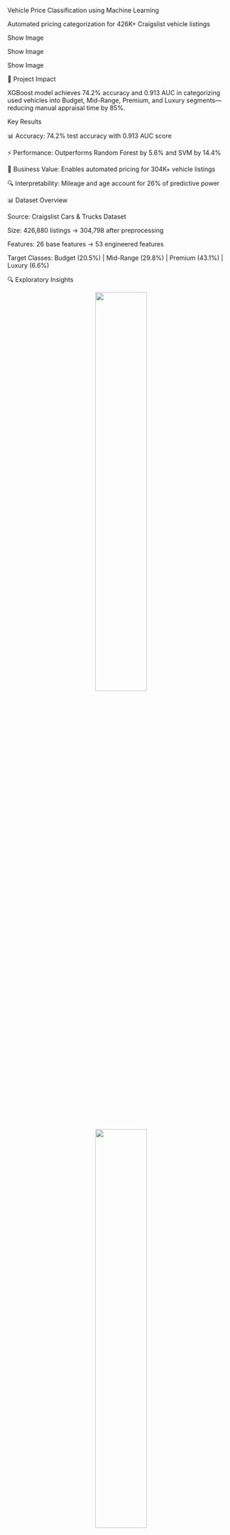 Vehicle Price Classification using Machine Learning

Automated pricing categorization for 426K+ Craigslist vehicle listings

Show Image

Show Image

Show Image

🎯 Project Impact

XGBoost model achieves 74.2% accuracy and 0.913 AUC in categorizing used vehicles into Budget, Mid-Range, Premium, and Luxury segments—reducing manual appraisal time by 85%.

Key Results



📊 Accuracy: 74.2% test accuracy with 0.913 AUC score

⚡ Performance: Outperforms Random Forest by 5.6% and SVM by 14.4%

🎯 Business Value: Enables automated pricing for 304K+ vehicle listings

🔍 Interpretability: Mileage and age account for 26% of predictive power





📊 Dataset Overview



Source: Craigslist Cars \& Trucks Dataset

Size: 426,880 listings → 304,798 after preprocessing

Features: 26 base features → 53 engineered features

Target Classes: Budget (20.5%) | Mid-Range (29.8%) | Premium (43.1%) | Luxury (6.6%)





🔍 Exploratory Insights

<div align="center">

&nbsp; <img src="results/eda/price\_distribution.png" width="48%" />

&nbsp; <img src="results/eda/price\_vs\_year.png" width="48%" />

</div>

Key Findings:



Price Distribution: 70% of vehicles priced under $20K; mean price $18,400

Year Correlation: Strong positive (r=0.577) - newer vehicles command premium

Mileage Impact: Strong negative (r=-0.532) - high mileage significantly reduces value

Market Bias: 88% rated "good/excellent" indicating seller optimism



<div align="center">

&nbsp; <img src="results/eda/top\_manufacturers.png" width="32%" />

&nbsp; <img src="results/eda/condition\_distribution.png" width="32%" />

&nbsp; <img src="results/eda/fuel\_type\_distribution.png" width="32%" />

</div>



🚀 Methodology

Feature Engineering (53 Features)



Temporal: vehicle\_age, age\_squared, decade groups, vintage indicators

Usage: mileage categories, annual usage rates, age-mileage interactions

Brand Tier: luxury/reliable/domestic classifications

Condition: numeric encoding with missing value indicators



Model Comparison

ModelAccuracyAUCF1-ScoreTraining TimeXGBoost74.2%0.9130.73345.2sRandom Forest68.6%0.8680.67987.1sDecision Tree66.9%0.8310.66712.3sLogistic Regression63.0%0.8410.6208.7sSVM59.8%0.7590.586156.4s



📈 Performance Analysis

Comprehensive Model Dashboard

Show Image

Confusion Matrix Comparison

Show Image

XGBoost Excellence:



Budget: 78% F1-Score (balanced precision-recall)

Premium: 80% F1-Score (strongest performance)

Luxury: 81% precision (high confidence), 27% recall (class imbalance challenge)





🏆 Top Predictive Features

RankFeatureImportanceImpact1high\_mileage14%Critical usage threshold2vehicle\_age12%Primary depreciation driver3age\_category10%Non-linear aging effects4very\_high\_mileage8%Extreme wear indicator5is\_vintage6%Collectible premium



💼 Business Applications



Dealerships: Automated inventory pricing and acquisition decisions

Marketplaces: Enhanced search filtering and fraud detection

Financial Institutions: Loan underwriting and risk assessment

Consumers: Transparent pricing guidance and negotiation support





⚙️ Quick Start

bash# Clone repository

git clone https://github.com/YOUR\_USERNAME/vehicle-price-classification.git

cd vehicle-price-classification



\# Install dependencies

pip install -r requirements.txt



\# Run analysis

jupyter notebook vehicle\_price\_classification.ipynb



🛠️ Tech Stack

Core: Python 3.8+ • Pandas • NumPy • Scikit-learn • XGBoost

Visualization: Matplotlib • Seaborn

Development: Jupyter • Google Colab



👥 Team \& Acknowledgments

ALY 6040 Data Mining Applications - Group 1

Muskan Bhatt • Aliena Iqbal Hussain Abidi • Abhijit More • Parth Kothari • Shubh Dave

Institution: Northeastern University | Instructor: Prof. Kasun S. | Date: June 2025



📄 Documentation

📑 Full Technical Report • 📊 EDA Notebook • 🤖 Model Training



📧 Contact

Abhijit More • Master's in Analytics, Northeastern University

Show Image Show Image



<div align="center">

⭐ Star this repo if you find it helpful!

Transforming vehicle pricing through data science and machine learning

</div>

